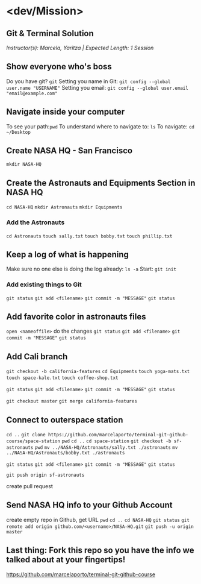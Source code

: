 # <dev/Mission>
## Git & Terminal Solution
*Instructor(s): Marcela, Yaritza | Expected Length: 1 Session*

## Show everyone who's boss
Do you have git? `git`
Setting you name in Git: `git config --global user.name "USERNAME"`
Setting you email: `git config --global user.email "email@example.com"`

## Navigate inside your computer

To see your path:`pwd`
To understand where to navigate to: `ls`
To navigate: `cd ~/Desktop`

## Create NASA HQ - San Francisco

`mkdir NASA-HQ`

## Create the Astronauts and Equipments Section in NASA HQ

`cd NASA-HQ`
`mkdir Astronauts`
`mkdir Equipments`

### Add the Astronauts

`cd Astronauts`
`touch sally.txt`
`touch bobby.txt`
`touch phillip.txt`

## Keep a log of what is happening

Make sure no one else is doing the log already: `ls -a`
Start: `git init`

### Add existing things to Git

`git status`
`git add <filename>`
`git commit -m "MESSAGE"`
`git status`

## Add favorite color in astronauts files

`open <nameoffile>`
do the changes
`git status`
`git add <filename>`
`git commit -m "MESSAGE"`
`git status`

## Add Cali branch

`git checkout -b california-features`
`cd Equipments`
`touch yoga-mats.txt`
`touch space-kale.txt`
`touch coffee-shop.txt`

`git status`
`git add <filename>`
`git commit -m "MESSAGE"`
`git status`

`git checkout master`
`git merge california-features`


## Connect to outerspace station

`cd ..`
`git clone https://github.com/marcelaporto/terminal-git-github-course/space-station`
`pwd`
`cd ..`
`cd space-station`
`git checkout -b sf-astronauts`
`pwd`
`mv ../NASA-HQ/Astronauts/sally.txt ./astronauts`
`mv ../NASA-HQ/Astronauts/bobby.txt ./astronauts`

`git status`
`git add <filename>`
`git commit -m "MESSAGE"`
`git status`

`git push origin sf-astronauts`

create pull request

## Send NASA HQ info to your Github Account

create empty repo in Github, get URL
`pwd`
`cd ..`
`cd NASA-HQ`
`git status`
`git remote add origin github.com/<username>/NASA-HQ.git`
`git push -u origin master`

## Last thing: Fork this repo so you have the info we talked about at your fingertips!

https://github.com/marcelaporto/terminal-git-github-course
